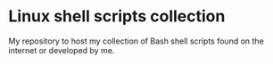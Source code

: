 # Linux  shell scripts collection

My repository to host my collection of Bash shell scripts found on the internet or developed by me. 
